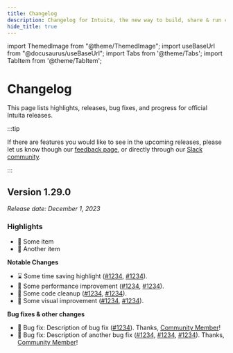 ```yaml
---
title: Changelog
description: Changelog for Intuita, the new way to build, share & run code automations at any scale.
hide_title: true
---
```


import ThemedImage from "@theme/ThemedImage";
import useBaseUrl from "@docusaurus/useBaseUrl";
import Tabs from '@theme/Tabs';
import TabItem from '@theme/TabItem';

<head>
  <meta property='og:title' content='Intuita Changelog'/>
  <meta property='og:description' content='Changelog for Intuita, the new way to build, share & run code automations at any scale.'/>
  <meta name='og:image' content='https://raw.githubusercontent.com/intuita-inc/intuita-docs/main/static/img/docs/changelog-og.jpg'/>
  <meta property='og:image' content='https://raw.githubusercontent.com/intuita-inc/intuita-docs/main/static/img/docs/changelog-og.jpg'/>
  
  <meta name='twitter:card' content='summary_large_image'/>
  <meta name='twitter:image' content='https://raw.githubusercontent.com/intuita-inc/intuita-docs/main/static/img/docs/changelog-og.jpg'/>
</head>

# Changelog

This page lists highlights, releases, bug fixes, and progress for official Intuita releases.

:::tip

If there are features you would like to see in the upcoming releases, please let us know though our [feedback page](https://feedback.intuita.io), or directly through our [Slack community](https://intuita.io/community).

:::

## Version 1.29.0

_Release date: December 1, 2023_

### **Highlights**

- 🔲 Some item
- 🐍 Another item

**Notable Changes**

- ⌛ Some time saving highlight ([#1234](https://github.com), [#1234](https://github.com)).
- 🏃 Some performance improvement ([#1234](https://github.com), [#1234](https://github.com)).
- 🛁 Some code cleanup ([#1234](https://github.com), [#1234](https://github.com)).
- 💅 Some visual improvement ([#1234](https://github.com), [#1234](https://github.com)).

**Bug fixes & other changes**

- 🦗 Bug fix: Description of bug fix ([#1234](https://github.com/)). Thanks, [Community Member](https://github.com)!
- 🦎 Bug fix: Description of another bug fix ([#1234](https://github.com/), [#1234](https://github.com/), [#1234](https://github.com/)). Thanks, [Community Member](https://github.com)!
